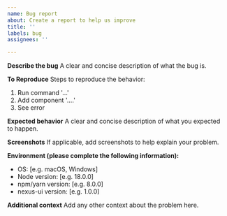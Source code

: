 ```yaml
---
name: Bug report
about: Create a report to help us improve
title: ''
labels: bug
assignees: ''

---
```


**Describe the bug**
A clear and concise description of what the bug is.

**To Reproduce**
Steps to reproduce the behavior:
1. Run command '...'
2. Add component '....'
3. See error

**Expected behavior**
A clear and concise description of what you expected to happen.

**Screenshots**
If applicable, add screenshots to help explain your problem.

**Environment (please complete the following information):**
 - OS: [e.g. macOS, Windows]
 - Node version: [e.g. 18.0.0]
 - npm/yarn version: [e.g. 8.0.0]
 - nexus-ui version: [e.g. 1.0.0]

**Additional context**
Add any other context about the problem here.
